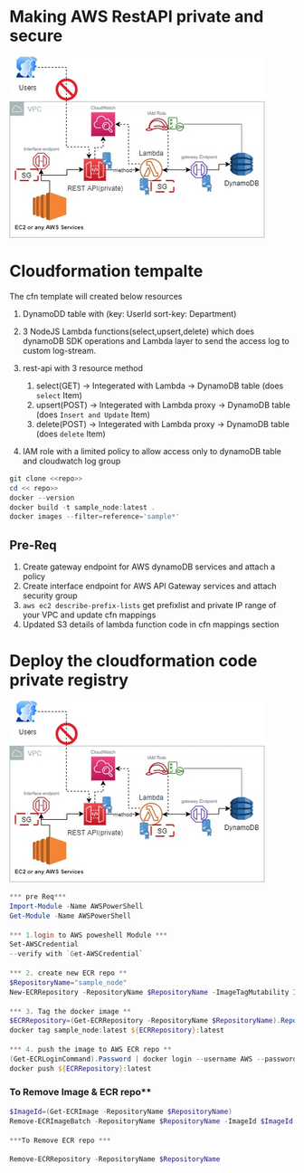 # Making AWS RestAPI private and secure
![alt text](https://github.com/plygenom/aws_RestApi_Priv/blob/main/RestApi_Private.jpg?raw=true)
# Cloudformation tempalte 

The cfn template will created below resources 

1) DynamoDD table with (key: UserId sort-key: Department)
2) 3 NodeJS Lambda functions(select,upsert,delete) which does dynamoDB SDK operations and Lambda layer to send the access log to custom log-stream. 
3) rest-api with 3 resource method 

      1) select(GET) -> Integerated with Lambda  -> DynamoDB table (does `select` Item)
      2) upsert(POST) -> Integerated with Lambda proxy -> DynamoDB table (does `Insert and Update` Item)
      3) delete(POST) -> Integerated with Lambda proxy -> DynamoDB table (does `delete` Item)

2) IAM role with a limited policy to allow access only to dynamoDB table and cloudwatch log group  

```powershell
git clone <<repo>>
cd << repo>>
docker --version
docker build -t sample_node:latest .
docker images --filter=reference='sample*'
```

## Pre-Req

1) Create gateway endpoint for AWS dynamoDB services and attach a policy 
2) Create interface endpoint for AWS API Gateway services and attach security group 
3) `aws ec2 describe-prefix-lists` get  prefixlist and private IP range of your VPC and update cfn mappings
4) Updated S3 details of lambda function code in cfn mappings section  

# Deploy the cloudformation code **private registry**


![alt text](https://github.com/plygenom/aws_RestApi_Priv/blob/main/RestApi_Private.jpg?raw=true)

```powershell
*** pre Req***
Import-Module -Name AWSPowerShell
Get-Module -Name AWSPowerShell

*** 1.login to AWS poweshell Module ***
Set-AWSCredential 
--verify with `Get-AWSCredential`

*** 2. create new ECR repo **
$RepositoryName="sample_node"
New-ECRRepository -RepositoryName $RepositoryName -ImageTagMutability IMMUTABLE -ImageScanningConfiguration_ScanOnPush $true

*** 3. Tag the docker image **
$ECRRepository=(Get-ECRRepository -RepositoryName $RepositoryName).RepositoryUri
docker tag sample_node:latest ${ECRRepository}:latest

*** 4. push the image to AWS ECR repo **
(Get-ECRLoginCommand).Password | docker login --username AWS --password-stdin (Get-ECRLoginCommand).Endpoint
docker push ${ECRRepository}:latest

```

###  To Remove Image & ECR repo**

```powershell
$ImageId=(Get-ECRImage -RepositoryName $RepositoryName)
Remove-ECRImageBatch -RepositoryName $RepositoryName -ImageId $ImageId

***To Remove ECR repo ***

Remove-ECRRepository -RepositoryName $RepositoryName
```
